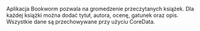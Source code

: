 Aplikacja Bookworm pozwala na gromedzenie przeczytanych książek. Dla każdej książki można dodać tytuł, autora, ocenę, gatunek oraz opis. Wszystkie dane są przechowywane przy użyciu CoreData.

